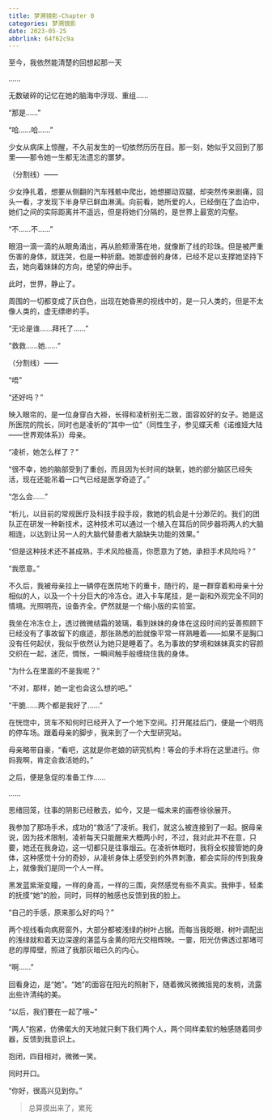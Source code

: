 ```yaml
---
title: 梦溯镜影-Chapter 0
categories: 梦溯镜影
date: 2023-05-25
abbrlink: 64f62c9a
---
```


至今，我依然能清楚的回想起那一天

......

无数破碎的记忆在她的脑海中浮现、重组......

“那是......”

“哈......哈......”

少女从病床上惊醒，不久前发生的一切依然历历在目。那一刻，她似乎又回到了那里——那令她一生都无法遗忘的噩梦。

（分割线）——

少女挣扎着，想要从侧翻的汽车残骸中爬出，她想挪动双腿，却突然传来剧痛，回头一看，才发现下半身早已鲜血淋漓。向前看，她所爱的人，已经倒在了血泊中，她们之间的实际距离并不遥远，但是将她们分隔的，是世界上最宽的沟壑。

“不......不......”

眼泪一滴一滴的从眼角涌出，再从脸颊滑落在地，就像断了线的珍珠。但是被严重伤害的身体，就连哭，也是一种折磨。她那虚弱的身体，已经不足以支撑她坚持下去，她向着妹妹的方向，绝望的伸出手。

此时，世界，静止了。

周围的一切都变成了灰白色，出现在她昏黑的视线中的，是一只人类的，但是不太像人类的，虚无缥缈的手。

“无论是谁......拜托了......”

“救救......她......“

（分割线）——

“唔”

“还好吗？”

映入眼帘的，是一位身穿白大褂，长得和凌析别无二致，面容姣好的女子。她是这所医院的院长，同时也是凌祈的“其中一位”（同性生子，参见蝶天希《诺维娅大陆——世界观体系》）母亲。

“凌祈，她怎么样了？”

“很不幸，她的脑部受到了重创，而且因为长时间的缺氧，她的部分脑区已经失活，现在还能吊着一口气已经是医学奇迹了。”

“怎么会......”

“析儿，以目前的常规医疗及科技手段手段，救她的机会是十分渺茫的。我们的团队正在研发一种新技术，这种技术可以通过一个植入在耳后的同步器将两人的大脑相连，以达到让另一人的大脑代替患者大脑缺失功能的效果。”

“但是这种技术还不甚成熟，手术风险极高，你愿意为了她，承担手术风险吗？”

“我愿意。”

不久后，我被母亲拉上一辆停在医院地下的重卡，随行的，是一群穿着和母亲十分相似的人，以及一个十分巨大的冷冻仓。进入卡车尾挂，是一副和外观完全不同的情境。光照明亮，设备齐全。俨然就是一个缩小版的实验室。

我坐在冷冻仓上，透过微微结霜的玻璃，看到妹妹的身体在这段时间的妥善照顾下已经没有了事故留下的痕迹，那张熟悉的脸就像平常一样熟睡着——如果不是胸口没有任何起伏，我似乎依然认为她只是睡着了。名为事故的梦境和妹妹真实的容颜交织在一起，迷茫，惆怅，一瞬间触手般缠绕住我的身体。

“为什么在里面的不是我呢？”

“不对，那样，她一定也会这么想的吧。”

“干脆......两个都是我好了......”

在恍惚中，货车不知何时已经开入了一个地下空间。打开尾挂后门，便是一个明亮的停车场。跟着母亲的脚步，我来到了一个大型研究站。

母亲略带自豪，“看吧，这就是你老娘的研究机构！等会的手术将在这里进行。你妈我啊，肯定会救活她的。”

之后，便是急促的准备工作......

......

思绪回笼，往事的阴影已经散去，如今，又是一幅未来的画卷徐徐展开。

我参加了那场手术，成功的“救活”了凌祈。我们，就这么被连接到了一起。据母亲说，因为技术限制，凌祈每天只能醒来大概两小时，不过，我对此并不在意，只要，她还在我身边，这一切都只是往事烟云。在凌祈休眠时，我将全权接管她的身体，这种感觉十分的奇妙，从凌祈身体上感受到的外界刺激，都会实际的传到我身上，就像我们是同一个人一样。

黑发蓝紫渐变瞳，一样的身高，一样的三围，突然感觉有些不真实。我伸手，轻柔的抚摸“她”的脸，同时，同样的触感也反馈到我的脸上。

“自己的手感，原来那么好的吗？”

两个视线看向病房窗外，大部分都被浅绿的树叶占据。而每当我眨眼，树叶调配出的浅绿就和着天边深邃的湛蓝与金黄的阳光交相辉映。一霎，阳光仿佛透过那堵可悲的厚障壁，照进了我那灰暗已久的内心。

“啊......”

回看身边，是“她”。“她”的面容在阳光的照射下，随着微风微微摇晃的发梢，流露出些许清纯的美。

“以后，我们要在一起了哦~”

“两人”抱紧，仿佛偌大的天地就只剩下我们两个人，两个同样柔软的触感随着同步器，反馈到我意识上。

抱闭，四目相对，微微一笑。

同时开口。

“你好，很高兴见到你。”

> 总算摸出来了，累死